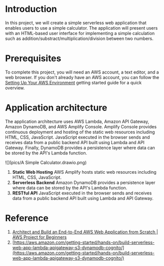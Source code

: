 # Introduction
In this project, we will create a simple serverless web application that enables users to use a simple calculator. The application will present users with an HTML-based user interface for implementing a simple calculation such as addition/substract/multiplication/division between two numbers.

# Prerequisites
To complete this project, you will need an AWS account, a text editor, and a web browser. If you don't already have an AWS account, you can follow the [Setting Up Your AWS Environment](https://aws.amazon.com/getting-started/guides/setup-environment/) getting started guide for a quick overview.

# Application architecture
The application architecture uses AWS Lambda, Amazon API Gateway, Amazon DynamoDB, and AWS Amplify Console. Amplify Console provides continuous deployment and hosting of the static web resources including HTML, CSS, JavaScript. JavaScript executed in the browser sends and receives data from a public backend API built using Lambda and API Gateway. Finally, DynamoDB provides a persistence layer where data can be stored by the API's Lambda function.

![](pics/A Simple Calculator.drawio.png)

1. **Static Web Hosting** AWS Amplify hosts static web resources including HTML, CSS, JavaScript. 
2. **Serverless Backend** Amazon DynamoDB provides a persistence layer where data can be stored by the API's Lambda function.
3. **RESTful API** JavaScript executed in the browser sends and receives data from a public backend API built using Lambda and API Gateway.

# Reference
1. [Architect and Build an End-to-End AWS Web Application from Scratch | AWS Project for Beginners](https://www.youtube.com/watch?v=7m_q1ldzw0U)
2. [https://aws.amazon.com/getting-started/hands-on/build-serverless-web-app-lambda-apigateway-s3-dynamodb-cognito/](https://aws.amazon.com/getting-started/hands-on/build-serverless-web-app-lambda-apigateway-s3-dynamodb-cognito/)


